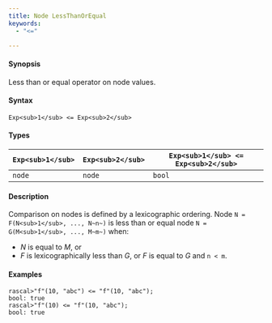 ```yaml
---
title: Node LessThanOrEqual
keywords:
  - "<="

---
```


#### Synopsis

Less than or equal operator on node values.

#### Syntax

`Exp<sub>1</sub> <= Exp<sub>2</sub>`

#### Types

| `Exp<sub>1</sub>` |  `Exp<sub>2</sub>` | `Exp<sub>1</sub> <= Exp<sub>2</sub>`  |
| --- | --- | --- |
| `node`    |  `node`    | `bool`                |


#### Description

Comparison on nodes is defined by a lexicographic ordering. Node `N = F(N<sub>1</sub>, ..., N~n~)` is less than or equal node 
`N = G(M<sub>1</sub>, ..., M~m~)` when:
*  _N_ is equal to _M_, or
*  _F_ is lexicographically less than _G_, or _F_ is equal to _G_ and `n < m`.

#### Examples


```rascal-shell
rascal>"f"(10, "abc") <= "f"(10, "abc");
bool: true
rascal>"f"(10) <= "f"(10, "abc");
bool: true
```


